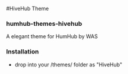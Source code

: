#HiveHub Theme
### humhub-themes-hivehub
A elegant theme for HumHub by WAS

### Installation

- drop into your /themes/ folder as "HiveHub"
